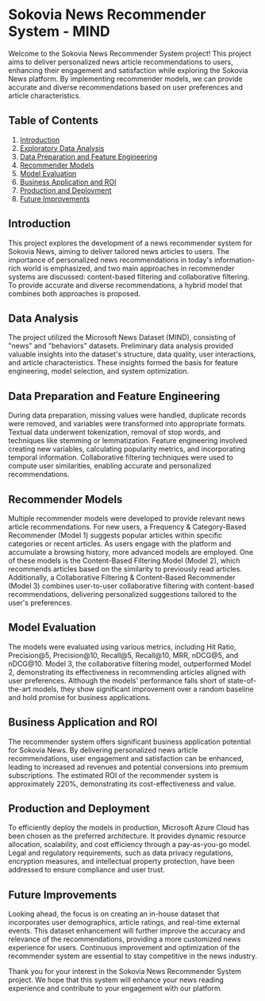 # Sokovia News Recommender System - MIND

Welcome to the Sokovia News Recommender System project! This project aims to deliver personalized news article recommendations to users, enhancing their engagement and satisfaction while exploring the Sokovia News platform. By implementing recommender models, we can provide accurate and diverse recommendations based on user preferences and article characteristics.

## Table of Contents
1. [Introduction](#introduction)
2. [Exploratory Data Analysis](#data-analysis)
3. [Data Preparation and Feature Engineering](#data-preparation-and-feature-engineering)
4. [Recommender Models](#recommender-models)
5. [Model Evaluation](#model-evaluation)
6. [Business Application and ROI](#business-application-and-roi)
7. [Production and Deployment](#production-and-deployment)
8. [Future Improvements](#future-improvements)

## Introduction
This project explores the development of a news recommender system for Sokovia News, aiming to deliver tailored news articles to users. The importance of personalized news recommendations in today's information-rich world is emphasized, and two main approaches in recommender systems are discussed: content-based filtering and collaborative filtering. To provide accurate and diverse recommendations, a hybrid model that combines both approaches is proposed.

## Data Analysis
The project utilized the Microsoft News Dataset (MIND), consisting of "news" and "behaviors" datasets. Preliminary data analysis provided valuable insights into the dataset's structure, data quality, user interactions, and article characteristics. These insights formed the basis for feature engineering, model selection, and system optimization.

## Data Preparation and Feature Engineering
During data preparation, missing values were handled, duplicate records were removed, and variables were transformed into appropriate formats. Textual data underwent tokenization, removal of stop words, and techniques like stemming or lemmatization. Feature engineering involved creating new variables, calculating popularity metrics, and incorporating temporal information. Collaborative filtering techniques were used to compute user similarities, enabling accurate and personalized recommendations.

## Recommender Models
Multiple recommender models were developed to provide relevant news article recommendations. For new users, a Frequency & Category-Based Recommender (Model 1) suggests popular articles within specific categories or recent articles. As users engage with the platform and accumulate a browsing history, more advanced models are employed. One of these models is the Content-Based Filtering Model (Model 2), which recommends articles based on the similarity to previously read articles. Additionally, a Collaborative Filtering & Content-Based Recommender (Model 3) combines user-to-user collaborative filtering with content-based recommendations, delivering personalized suggestions tailored to the user's preferences.

## Model Evaluation
The models were evaluated using various metrics, including Hit Ratio, Precision@5, Precision@10, Recall@5, Recall@10, MRR, nDCG@5, and nDCG@10. Model 3, the collaborative filtering model, outperformed Model 2, demonstrating its effectiveness in recommending articles aligned with user preferences. Although the models' performance falls short of state-of-the-art models, they show significant improvement over a random baseline and hold promise for business applications.

## Business Application and ROI
The recommender system offers significant business application potential for Sokovia News. By delivering personalized news article recommendations, user engagement and satisfaction can be enhanced, leading to increased ad revenues and potential conversions into premium subscriptions. The estimated ROI of the recommender system is approximately 220%, demonstrating its cost-effectiveness and value.

## Production and Deployment
To efficiently deploy the models in production, Microsoft Azure Cloud has been chosen as the preferred architecture. It provides dynamic resource allocation, scalability, and cost efficiency through a pay-as-you-go model. Legal and regulatory requirements, such as data privacy regulations, encryption measures, and intellectual property protection, have been addressed to ensure compliance and user trust.

## Future Improvements
Looking ahead, the focus is on creating an in-house dataset that incorporates user demographics, article ratings, and real-time external events. This dataset enhancement will further improve the accuracy and relevance of the recommendations, providing a more customized news experience for users. Continuous improvement and optimization of the recommender system are essential to stay competitive in the news industry.

Thank you for your interest in the Sokovia News Recommender System project. We hope that this system will enhance your news reading experience and contribute to your engagement with our platform.
